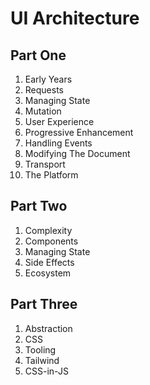 # UI Architecture

## Part One

1. Early Years
2. Requests
3. Managing State
4. Mutation
5. User Experience
6. Progressive Enhancement
7. Handling Events
8. Modifying The Document
9. Transport
10. The Platform

## Part Two

1. Complexity
2. Components
3. Managing State
4. Side Effects
5. Ecosystem

## Part Three

1. Abstraction
2. CSS
3. Tooling
4. Tailwind
5. CSS-in-JS